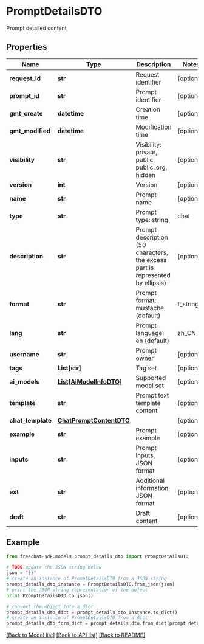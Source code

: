 # PromptDetailsDTO

Prompt detailed content

## Properties
Name | Type | Description | Notes
------------ | ------------- | ------------- | -------------
**request_id** | **str** | Request identifier | [optional] 
**prompt_id** | **str** | Prompt identifier | [optional] 
**gmt_create** | **datetime** | Creation time | [optional] 
**gmt_modified** | **datetime** | Modification time | [optional] 
**visibility** | **str** | Visibility: private, public, public_org, hidden | [optional] 
**version** | **int** | Version | [optional] 
**name** | **str** | Prompt name | [optional] 
**type** | **str** | Prompt type: string | chat | [optional] 
**description** | **str** | Prompt description (50 characters, the excess part is represented by ellipsis) | [optional] 
**format** | **str** | Prompt format: mustache (default) | f_string | [optional] 
**lang** | **str** | Prompt language: en (default) | zh_CN | ... | [optional] 
**username** | **str** | Prompt owner | [optional] 
**tags** | **List[str]** | Tag set | [optional] 
**ai_models** | [**List[AiModelInfoDTO]**](AiModelInfoDTO.md) | Supported model set | [optional] 
**template** | **str** | Prompt text template content | [optional] 
**chat_template** | [**ChatPromptContentDTO**](ChatPromptContentDTO.md) |  | [optional] 
**example** | **str** | Prompt example | [optional] 
**inputs** | **str** | Prompt inputs, JSON format | [optional] 
**ext** | **str** | Additional information, JSON format | [optional] 
**draft** | **str** | Draft content | [optional] 

## Example

```python
from freechat-sdk.models.prompt_details_dto import PromptDetailsDTO

# TODO update the JSON string below
json = "{}"
# create an instance of PromptDetailsDTO from a JSON string
prompt_details_dto_instance = PromptDetailsDTO.from_json(json)
# print the JSON string representation of the object
print PromptDetailsDTO.to_json()

# convert the object into a dict
prompt_details_dto_dict = prompt_details_dto_instance.to_dict()
# create an instance of PromptDetailsDTO from a dict
prompt_details_dto_form_dict = prompt_details_dto.from_dict(prompt_details_dto_dict)
```
[[Back to Model list]](../README.md#documentation-for-models) [[Back to API list]](../README.md#documentation-for-api-endpoints) [[Back to README]](../README.md)


